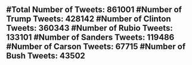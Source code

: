 #Total Number of Tweets: 861001 
#Number of Trump Tweets: 428142
#Number of Clinton Tweets: 360343
#Number of Rubio Tweets: 133101
#Number of Sanders Tweets: 119486
#Number of Carson Tweets: 67715
#Number of Bush Tweets: 43502
---
